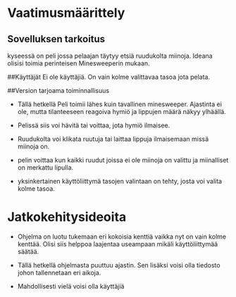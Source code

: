 # Vaatimusmäärittely

## Sovelluksen tarkoitus
kyseessä on peli jossa pelaajan täytyy etsiä ruudukolta miinoja. Ideana olisisi toimia perinteisen Minesweeperin mukaan.

##Käyttäjät
Ei ole käyttäjiä. On vain kolme valittavaa tasoa jota pelata.

##Version tarjoama toiminnallisuus

- Tällä hetkellä Peli toimii lähes kuin tavallinen minesweeper. Ajastinta ei ole, mutta tilanteeseen reagoiva hymiö ja lippujen määrä näkyy ylhäällä.

- Pelissä siis voi hävitä tai voittaa, jota hymiö ilmaisee.

- Ruudukolta voi klikata ruutuja tai laittaa lippuja ilmaisemaan missä miinoja on.

- pelin voittaa kun kaikki ruudut joissa ei ole miinoja on valittu ja miinalliset on merkattu lipulla.

- yksinkertainen käyttöliittymä tasojen valintaan on tehty, josta voi valita kolme tasoa. 

# Jatkokehitysideoita

- Ohjelma on luotu tukemaan eri kokoisia kenttiä vaikka nyt on vain kolme kenttää. Olisi siis helppoa laajentaa useampaan mikäli käyttöliittymää säätää.

- Tällä hetkellä ohjelmasta puuttuu ajastin. Sen lisäksi voisi olla tiedosto johon tallennetaan eri aikoja.

- Mahdollisesti vielä voisi olla käyttäjiä
